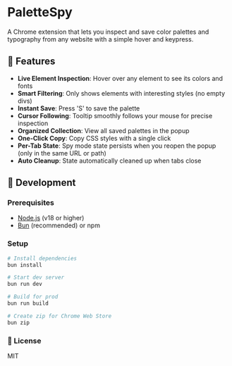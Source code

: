 # PaletteSpy

A Chrome extension that lets you inspect and save color palettes and typography from any website with a simple hover and keypress.

## 🎨 Features

- **Live Element Inspection**: Hover over any element to see its colors and fonts
- **Smart Filtering**: Only shows elements with interesting styles (no empty divs)
- **Instant Save**: Press 'S' to save the palette
- **Cursor Following**: Tooltip smoothly follows your mouse for precise inspection
- **Organized Collection**: View all saved palettes in the popup
- **One-Click Copy**: Copy CSS styles with a single click
- **Per-Tab State**: Spy mode state persists when you reopen the popup (only in the same URL or path) 
- **Auto Cleanup**: State automatically cleaned up when tabs close

## 🚀 Development

### Prerequisites

- [Node.js](https://nodejs.org/) (v18 or higher)
- [Bun](https://bun.sh/) (recommended) or npm

### Setup

```bash
# Install dependencies
bun install

# Start dev server
bun run dev

# Build for prod
bun run build

# Create zip for Chrome Web Store
bun zip
```

### 📝 License
MIT
